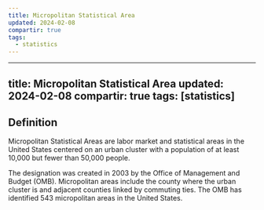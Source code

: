 ```yaml
---
title: Micropolitan Statistical Area
updated: 2024-02-08
compartir: true
tags:
  - statistics
---
```

---
title: Micropolitan Statistical Area
updated: 2024-02-08
compartir: true
tags: [statistics]
---

## Definition

Micropolitan Statistical Areas are labor market and statistical areas in the United States centered on an urban cluster with a population of at least 10,000 but fewer than 50,000 people.

The designation was created in 2003 by the Office of Management and Budget (OMB). Micropolitan areas include the county where the urban cluster is and adjacent counties linked by commuting ties. The OMB has identified 543 micropolitan areas in the United States.
